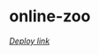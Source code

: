 # online-zoo

[*Deploy link*](https://almondchips.github.io/online-zoo/online-zoo/pages/donate/index.html)
